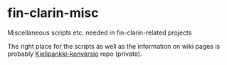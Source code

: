 # fin-clarin-misc

Miscellaneous scripts etc. needed in fin-clarin-related projects

The right place for the scripts as well as the information on wiki pages is probably
[Kielipankki-konversio](https://github.com/CSCfi/Kielipankki-konversio/tree/master/corp)
repo (private).

